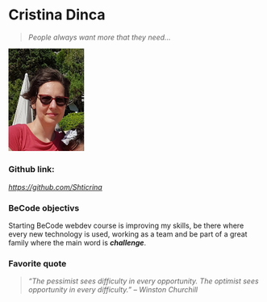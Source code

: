 # Cristina Dinca
> *People always want more that they need...*

<img src="https://github.com/Shticrina/markdown-challenge/blob/master/CristinaDinca.jpg" width="150">

### Github link: 
*https://github.com/Shticrina*

### BeCode objectivs
Starting BeCode webdev course is improving my skills, be there where every new technology is used, working as a team and be part of a great family where the main word is ***challenge***. 

### Favorite quote
> *“The pessimist sees difficulty in every opportunity. The optimist sees opportunity in every difficulty.” – Winston Churchill*
